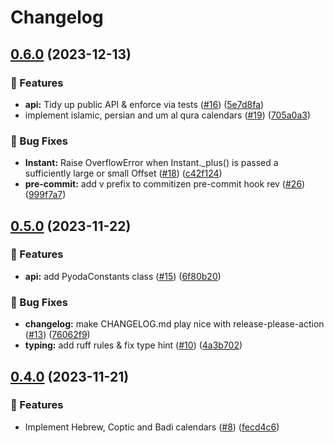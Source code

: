 # Changelog

## [0.6.0](https://github.com/chrisimcevoy/pyoda-time/compare/0.5.0...0.6.0) (2023-12-13)


### 🚀 Features

* **api:** Tidy up public API & enforce via tests ([#16](https://github.com/chrisimcevoy/pyoda-time/issues/16)) ([5e7d8fa](https://github.com/chrisimcevoy/pyoda-time/commit/5e7d8fa8a5578e328e2c10d044cd136c1610a7b6))
* implement islamic, persian and um al qura calendars ([#19](https://github.com/chrisimcevoy/pyoda-time/issues/19)) ([705a0a3](https://github.com/chrisimcevoy/pyoda-time/commit/705a0a39729e413b5e8e1b2b6da899a7eb6aad00))


### 🐛 Bug Fixes

* **Instant:** Raise OverflowError when Instant._plus() is passed a sufficiently large or small Offset ([#18](https://github.com/chrisimcevoy/pyoda-time/issues/18)) ([c42f124](https://github.com/chrisimcevoy/pyoda-time/commit/c42f1240ee572fc2f7447a16fa5d125968d92c90))
* **pre-commit:** add v prefix to commitizen pre-commit hook rev ([#26](https://github.com/chrisimcevoy/pyoda-time/issues/26)) ([999f7a7](https://github.com/chrisimcevoy/pyoda-time/commit/999f7a78882767cceb06aeeb467d6e2790fbc851))

## [0.5.0](https://github.com/chrisimcevoy/pyoda-time/compare/0.4.0...0.5.0) (2023-11-22)


### 🚀 Features

* **api:** add PyodaConstants class ([#15](https://github.com/chrisimcevoy/pyoda-time/issues/15)) ([6f80b20](https://github.com/chrisimcevoy/pyoda-time/commit/6f80b20f848219333c97d6b1e2fc1968e975c94d))


### 🐛 Bug Fixes

* **changelog:** make CHANGELOG.md play nice with release-please-action ([#13](https://github.com/chrisimcevoy/pyoda-time/issues/13)) ([76062f9](https://github.com/chrisimcevoy/pyoda-time/commit/76062f967e4a2a771ae0055ddc72fbaa1664a72e))
* **typing:** add ruff rules & fix type hint ([#10](https://github.com/chrisimcevoy/pyoda-time/issues/10)) ([4a3b702](https://github.com/chrisimcevoy/pyoda-time/commit/4a3b7023cac85a6ff4cd7b9968c658d04119a9ce))

## [0.4.0](https://github.com/chrisimcevoy/pyoda-time/compare/0.3.0...0.4.0) (2023-11-21)

### 🚀 Features

* Implement Hebrew, Coptic and Badi calendars ([#8](https://github.com/chrisimcevoy/pyoda-time/issues/8)) ([fecd4c6](https://github.com/chrisimcevoy/pyoda-time/commit/fecd4c65ecf0cbb7ec1c0bd0cb8909a45c39cbef))
